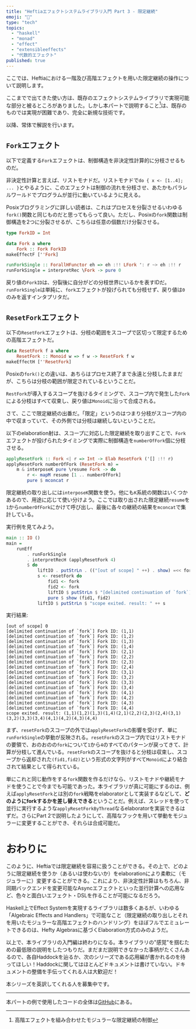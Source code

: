 ```yaml
---
title: "Heftiaエフェクトシステムライブラリ入門 Part 3 - 限定継続"
emoji: "🌌"
type: "tech"
topics:
  - "haskell"
  - "monad"
  - "effect"
  - "extensibleeffects"
  - "代数的エフェクト"
published: true
---
```


ここでは、Heftiaにおける一階及び高階エフェクトを用いた限定継続の操作について説明します。

ここまでで出てきた使い方は、既存のエフェクトシステムライブラリで実現可能な部分と被るところがありました。しかし本パートで説明すること[^1]は、既存のものでは実現が困難であり、完全に新規な技術です。

[^1]: 高階エフェクトを組み合わせたモジュラーな限定継続の制御

以降、常体で解説を行います。

## `Fork`エフェクト

以下で定義する`Fork`エフェクトは、制御構造を非決定性計算的に分枝させるものだ。

非決定性計算と言えば、リストモナドだ。リストモナドで`do { x <- [1..4]; ... }`とやるように、このエフェクトは制御の流れを分枝させ、あたかもパラレルワールドでプログラムが並行に動いているように見える。

Posixプログラミングに詳しい読者は、これはプロセスを分裂させるいわゆる`fork()`関数と同じものだと思ってもらって良い。ただし、Posixの`fork`関数は制御構造を2つに分裂させるが、こちらは任意の個数だけ分裂させる。

```haskell
type ForkID = Int

data Fork a where
    Fork :: Fork ForkID
makeEffectF [''Fork]

runForkSingle :: ForallHFunctor eh => eh :!! LFork ': r ~> eh :!! r
runForkSingle = interpretRec \Fork -> pure 0
```

戻り値の`ForkID`は、分裂後に自分がどの分枝世界にいるかを表すIDだ。`runForkSingle`は単純に、`fork`エフェクトが投げられても分枝せず、戻り値は`0`のみを返すインタプリタだ。

## `ResetFork`エフェクト

以下の`ResetFork`エフェクトは、分枝の範囲をスコープで区切って限定するための高階エフェクトだ。

```haskell
data ResetFork f a where
    ResetFork :: Monoid w => f w -> ResetFork f w
makeEffectH [''ResetFork]
```

Posixの`fork()`との違いは、あちらはプロセス終了まで永遠と分枝したままだが、こちらは分枝の範囲が限定されているということだ。

`RestFork`が導入するスコープを抜けるタイミングで、スコープ内で発生した`Fork`による分枝はすべて収束し、戻り値は`Monoid`に沿って合成される。

さて、ここで限定継続の出番だ。「限定」というのはつまり分枝がスコープ内の中で収まっていて、その外側では分枝は継続しないということだ。

以下のelaboration射は、スコープに対応した限定継続を取り出すことで、`Fork`エフェクトが投げられたタイミングで実際に制御構造を`numberOfFork`個に分枝させる。

```haskell
applyResetFork :: Fork <| r => Int -> Elab ResetFork ('[] :!! r)
applyResetFork numberOfFork (ResetFork m) =
    m & interposeK pure \resume Fork -> do
        r <- mapM resume [1 .. numberOfFork]
        pure $ mconcat r
```

限定継続の取り出しには`interposeK`関数を使う。他にも`K`系統の関数はいくつかあるので、用途に応じて使い分けよう。ここでは取り出された限定継続`resume`を`1`から`numberOfFork`にかけて呼び出し、最後に各々の継続の結果を`mconcat`で集計している。

実行例を見てみよう。

```haskell
main :: IO ()
main =
    runEff
        . runForkSingle
        . interpretRecH (applyResetFork 4)
        $ do
            liftIO . putStrLn . (("[out of scope] " ++) . show) =<< fork
            s <- resetFork do
                fid1 <- fork
                fid2 <- fork
                liftIO $ putStrLn $ "[delimited continuation of `fork`] Fork ID: " ++ show (fid1, fid2)
                pure $ show (fid1, fid2)
            liftIO $ putStrLn $ "scope exited. result: " ++ s
```

実行結果:
```console
[out of scope] 0
[delimited continuation of `fork`] Fork ID: (1,1)
[delimited continuation of `fork`] Fork ID: (1,2)
[delimited continuation of `fork`] Fork ID: (1,3)
[delimited continuation of `fork`] Fork ID: (1,4)
[delimited continuation of `fork`] Fork ID: (2,1)
[delimited continuation of `fork`] Fork ID: (2,2)
[delimited continuation of `fork`] Fork ID: (2,3)
[delimited continuation of `fork`] Fork ID: (2,4)
[delimited continuation of `fork`] Fork ID: (3,1)
[delimited continuation of `fork`] Fork ID: (3,2)
[delimited continuation of `fork`] Fork ID: (3,3)
[delimited continuation of `fork`] Fork ID: (3,4)
[delimited continuation of `fork`] Fork ID: (4,1)
[delimited continuation of `fork`] Fork ID: (4,2)
[delimited continuation of `fork`] Fork ID: (4,3)
[delimited continuation of `fork`] Fork ID: (4,4)
scope exited. result: (1,1)(1,2)(1,3)(1,4)(2,1)(2,2)(2,3)(2,4)(3,1)(3,2)(3,3)(3,4)(4,1)(4,2)(4,3)(4,4)
```

まず、`resetFork`のスコープの外では`applyResetFork`の影響を受けず、単に`runForkSingle`の挙動が反映される。`resetFork`のスコープ内ではリストモナドの要領で、おのおのの`fork`について`1`から`4`のすべてのパターンが戻ってきて、計算が分枝して進んでいる。`resetFork`のスコープを抜けると分枝は収束し、スコープから返却された`(fid1,fid2)`という形式の文字列がすべて`Monoid`により結合されて結果として得られている。

単にこれと同じ動作をする`fork`関数を作るだけなら、リストモナドや継続モナドを使うことで今までも可能であった。本ライブラリが真に可能にするのは、例えば`applyResetFork`とは別の`fork`戦略をelaboratorとして実装するなどして、**どのようにforkするかを差し替えできる**ということだ。例えば、スレッドを使って並行に実行するような`applyResetForkByThread`なるelaboratorを実装できるはずだ。さらにPart 2で説明したようにして、高階なフックを用いて挙動をモジュラーに変更することができ、それらは合成可能だ。

# おわりに

このように、Heftiaでは限定継続を容易に扱うことができる。その上で、どのように限定継続を使うか（あるいは使わないか）をelaborationにより柔軟に（モジュラーに）変更することができる。これにより、非決定性計算はもちろん、非同期バックエンドを変更可能なAsyncエフェクトといった並行計算への応用など、色々と面白いエフェクト・DSLを作ることが可能になるだろう。

Haskell上でEffect Systemを実現するライブラリは数多くあるが、いわゆる「Algebraic Effects and Handlers」で可能なこと（限定継続の取り出しとそれを用いたモジュラーな高階エフェクトのハンドリング）をほぼフルでエミュレートできるのは、Hefty Algebrasに基づくElaboration方式のみのようだ。

以上で、本ライブラリの入門編は終わりになる。本ライブラリの"感覚"を掴むための最低限の説明をしたつもりだ。まだまだ説明できなかった事柄がたくさんあるので、各自Haddockを辿るか、次のシリーズである応用編が書かれるのを待ってほしい！Haddockに関してはほとんどドキュメントは書けていない。ドキュメントの整備を手伝ってくれる人は大歓迎だ！

本シリーズを英訳してくれる人を募集中です。

---

本パートの例で使用したコードの全体は[GitHub](https://github.com/sayo-hs/heftia/blob/v0.3.0/heftia-effects/Example/Continuation/Main.hs)にある。
